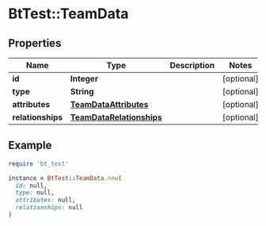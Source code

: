 # BtTest::TeamData

## Properties

| Name | Type | Description | Notes |
| ---- | ---- | ----------- | ----- |
| **id** | **Integer** |  | [optional] |
| **type** | **String** |  | [optional] |
| **attributes** | [**TeamDataAttributes**](TeamDataAttributes.md) |  | [optional] |
| **relationships** | [**TeamDataRelationships**](TeamDataRelationships.md) |  | [optional] |

## Example

```ruby
require 'bt_test'

instance = BtTest::TeamData.new(
  id: null,
  type: null,
  attributes: null,
  relationships: null
)
```

